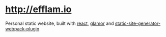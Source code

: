 # http://efflam.io
Personal static website, built with [react](https://github.com/facebook/react "React"), [glamor](https://github.com/threepointone/glamor "Glamor") and [static-site-generator-webpack-plugin](https://github.com/markdalgleish/static-site-generator-webpack-plugin "static site generator webpack plugin")


